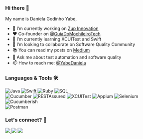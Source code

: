 ### Hi there 👋

My name is Daniela Godinho Yabe,

- 🔭 I’m currently working on [Zup Innovation](https://www.zup.com.br/)
- :heart: Co-founder on [@GuiaDoMochileiroTech](https://github.com/GuiaDoMochileiroTech)
- 🌱 I’m currently learning XCUITest and Swift
- 👯 I’m looking to collaborate on Software Quality Community
- 📚 You can read my posts on [Medium](https://medium.com/@danielayabe)
- 💬 Ask me about test automation and software quality
- 📫 How to reach me: [@YabeDaniela](https://twitter.com/YabeDaniela)

### Languages & Tools 🛠  
![Java](https://img.shields.io/badge/-Java-05122A?style=flat&color=green)&nbsp;![Swift](https://img.shields.io/badge/-Swift-05122A?style=flat&color=green)&nbsp;![Ruby](https://img.shields.io/badge/-Ruby-05122A?style=flat&color=green)&nbsp;![SQL](https://img.shields.io/badge/-SQL-05122A?style=flat&color=green)&nbsp;  
![Cucumber](https://img.shields.io/badge/-Cucumber-05122A?style=flat&color=orange)&nbsp;![RESTAssured](https://img.shields.io/badge/-RESTAssured-05122A?style=flat&color=orange)&nbsp;![XCUITest](https://img.shields.io/badge/-XCUITest-05122A?style=flat&color=orange)&nbsp;![Appium](https://img.shields.io/badge/-Appium-05122A?style=flat&color=orange)&nbsp;![Selenium](https://img.shields.io/badge/-Selenium-05122A?style=flat&color=orange)&nbsp;![Cucumberish](https://img.shields.io/badge/-Cucumberish-05122A?style=flat&color=orange)&nbsp;  
![Postman](https://img.shields.io/badge/-Postman-05122A?style=flat&color=gray)&nbsp;  



### Let's connect? 🤝

<p align="left">
<a href="https://www.linkedin.com/in/daniela-yabe-12ba19b3/"><img src="https://img.shields.io/badge/-LinkedIn-0077B5?style=flat&logo=Linkedin&logoColor=white"/> </a <a href="https://www.instagram.com/daniyabe/"><img src="https://img.shields.io/badge/-Instagram-E4405F?style=flat&logo=instagram&logoColor=white"/></a> <a href="https://medium.com/@danielayabe"><img src="https://img.shields.io/badge/-Medium-%2312100E?style=flat&logo=medium&logoColor=white"/></a>
</p>

